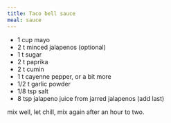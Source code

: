 ```yaml
---
title: Taco bell sauce
meal: sauce
---
```


* 1 cup mayo
* 2 t minced jalapenos (optional)
* 1 t sugar
* 2 t paprika
* 2 t cumin
* 1 t cayenne pepper, or a bit more
* 1/2 t garlic powder
* 1/8 tsp salt
* 8 tsp jalapeno juice from jarred jalapenos (add last)

mix well, let chill, mix again after an hour to two. 
